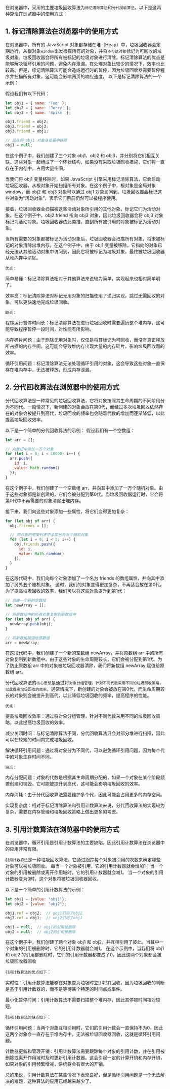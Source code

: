 在浏览器中，采用的主要垃圾回收算法为`标记清除算法`和`分代回收算法`。以下是这两种算法在浏览器中的使用方式：

## 1. 标记清除算法在浏览器中的使用方式
在浏览器中，所有的 JavaScript 对象都存储在堆（Heap）中，垃圾回收器会定期运行，从根对象`window`出发检查所有的对象，并将`不可达对象`标记为可回收的垃圾对象。垃圾回收器会将所有被标记的垃圾对象进行清除。标记清除算法的优点是能够解决循环引用的问题，避免内存泄漏。在处理对象比较少的情况下，效率也比较高。但是，标记清除算法可能会造成运行时的暂停，因为垃圾回收器需要暂停程序并扫描所有对象，这可能会影响网页的响应速度。
以下是标记清除算法的一个示例：

假设我们有以下代码：
```js
let obj1 = { name: 'Tom' };
let obj2 = { name: 'Jerry' };
let obj3 = { name: 'Spike' };

obj1.friend = obj2;
obj2.friend = obj3;
obj3.friend = obj1;

// 现在将 obj1 对象从变量中移除
obj1 = null;
```
在这个例子中，我们创建了三个对象 obj1、obj2 和 obj3，并分别将它们相互关联。这些对象一起组成了一个环状结构，如果没有采取垃圾回收措施，它们将一直存在于内存中，占用大量空间。

当我们将 obj1 变量移除时，如果 JavaScript 引擎采用标记清除算法，它会启动垃圾回收器，从根对象开始扫描所有对象。在这个例子中，根对象是全局对象 window，而 obj2 和 obj3 对象可以通过 obj1 对象访问到。垃圾回收器会标记这些对象为“活动对象”，表示它们目前仍然可以被程序使用。

接着，垃圾回收器会扫描被这些活动对象所引用的其他对象，标记它们为活动对象。在这个例子中，obj2.friend 指向 obj3 对象，因此垃圾回收器会将 obj3 对象标记为活动对象。垃圾回收器依此类推，直到所有被引用的对象被标记为活动对象。

当所有需要的对象都被标记为活动对象后，垃圾回收器会扫描所有对象，将未被标记的对象清除出堆内存。在这个例子中，由于 obj1 变量被移除，它指向的对象已经无法从其他活动对象中访问到，因此它将被标记为垃圾对象，最终被垃圾回收器从堆内存中清除。

`优点：`

简单易懂：标记清除算法相对于其他算法来说较为简单，实现起来也相对简单明了。

效率高：标记清除算法对标记无用对象的扫描使用了递归实现，跳过无需回收的对象，可以更快速地完成垃圾回收。

`缺点：`

程序运行暂停时间长：标记清除算法在进行垃圾回收时需要遍历整个堆内存，这可能导致程序暂停一段时间，对性能有所影响。

内存碎片问题：由于删除无用对象时，仅仅是将其标记为可回收，而没有真正释放所占据的内存空间，这可能会导致堆内存出现大量的内存碎片，影响垃圾回收器的效率。

循环引用问题：标记清除算法无法处理循环引用的对象，这会导致这些对象一直保存在堆内存中，无法被释放，形成内存泄漏。

## 2. 分代回收算法在浏览器中的使用方式
分代回收算法是一种常见的垃圾回收算法，它将对象按照其生命周期的不同阶段分为不同代。一般情况下，新创建的对象会放在第0代，而经过多次垃圾回收依然存在的对象会被提升到高代，垃圾回收的频率也会随着代数的增加而逐渐降低，以此提高垃圾回收效率。

以下是一个简单的分代回收算法的示例：
假设我们有一个空数组：
```js
let arr = [];

// 向数组中添加一万个对象
for (let i = 0; i < 10000; i++) {
  arr.push({
    id: i,
    value: Math.random()
  });
}
```
在这个例子中，我们创建了一个空数组 arr，并向其中添加了一万个随机对象。由于这些对象都是新创建的，它们会被分配到第0代。当垃圾回收器运行时，它会将第0代中不再需要的对象清除出堆内存。

接下来，我们向这些对象添加一些属性，将它们变得更加复杂：
```js
for (let obj of arr) {
  obj.friends = [];

  // 向对象的朋友列表中添加另外五个随机对象
  for (let i = 0; i < 5; i++) {
    obj.friends.push({
      id: i,
      value: Math.random()
    });
  }
}
```
在这段代码中，我们向每个对象添加了一个名为 friends 的数组属性，并向其中添加了另外五个随机对象。
这时，我们的对象变得更加复杂，不再适合放在第0代。为了提高垃圾回收的效率，我们可以将这些对象提升到第1代：

```js
// 创建一个新的空数组
let newArray = [];

// 将原数组中的所有对象复制到新数组中
for (let obj of arr) {
  newArray.push(obj);
}

// 将新数组赋值给原数组
arr = newArray;
```
在这段代码中，我们创建了一个新的空数组 newArray，并将原数组 arr 中的所有对象复制到新数组中。由于这些对象的生命周期较长，它们会被分配到第1代。为了防止原数组 arr 中的对象被垃圾回收器清除，我们将新数组 newArray 赋值给原数组 arr。

分代回收算法的`核心思想`是通过将`对象分组管理，针对不同代数采用不同的垃圾回收策略，以此提高垃圾回收的效率`。通常情况下，新创建的对象会被放在第0代，而生命周期较长的对象则会被提升到高代，以此降低垃圾回收的频率，提高程序的性能。

`优点：`

提高垃圾回收效率：通过将对象分组管理，针对不同代数采用不同的垃圾回收策略，以此提高垃圾回收的效率。

减少关闭时间：与标记清除算法不同，分代回收算法只会对部分堆进行扫描，因此可以在较短的时间内完成垃圾回收。

解决循环引用问题：通过将对象分为不同代，可以避免循环引用问题，因为每个代中的对象生存时间不同。

`缺点：`

内存分配问题：对象的代数是根据其生命周期分配的，如果一个对象在某个阶段频繁创建和销毁，它可能被提升到高代，这可能会影响垃圾回收的效率。

内存消耗：由于分代回收算法需要维护多个代，因此可能会占用更多的内存空间。

实现复杂度：相对于标记清除算法和引用计数算法来说，分代回收算法的实现较为复杂，需要在内存管理和垃圾回收策略上做出更多的考虑。

## 3. 引用计数算法在浏览器中的使用方式
在浏览器中，循环引用是引用计数算法的主要缺陷，因此引用计数算法在浏览器中的应用非常有限。

`引用计数算法`是一种垃圾回收算法，它通过跟踪每个对象被引用的次数来确定哪些对象可以被垃圾回收。
每当一个对象被引用，它的引用计数器就会增加1；当一个对象的引用被删除或离开作用域时，它的引用计数器就会减1。
当一个对象的引用计数器变为0时，这个对象将被垃圾回收器回收。

以下是一个简单的引用计数算法的示例：
```js
let obj1 = {value: "obj1"};
let obj2 = {value: "obj2"};

obj1.ref = obj2;  // obj1引用了obj2
obj2.ref = obj1;  // obj2引用了obj1

obj1 = null;  // obj1的引用被删除
obj2 = null;  // obj2的引用被删除
```
在这个例子中，我们创建了两个对象 obj1 和 obj2，并互相引用了彼此。当其中一个对象的引用被删除时，它的引用计数器就会减1。
在这个示例中，当我们将 obj1 和 obj2 的引用都删除时，它们的引用计数器都变成了0，因此这两个对象都会被垃圾回收器回收

`引用计数算法的优点如下`：

实时性：引用计数算法能够在对象变为垃圾时立即将其回收，因为垃圾回收的判断是基于引用计数器的，而不是等待某个特定的时间点或事件。

最小化暂停时间：引用计数算法不需要扫描整个堆内存，因此其停顿时间相对较短。

`引用计数算法的缺点如下`：

循环引用问题：当两个对象互相引用时，它们的引用计数会一直保持不为0，因此这两个对象会一直存在于堆内存中，无法被垃圾回收器回收，这就是循环引用问题。

计数器更新和管理开销：引用计数算法需要跟踪每个对象的引用计数，并在引用被删除或离开作用域时及时更新引用计数器。这会引起一定的计算开销和内存开销，如果对象的引用频繁增减，系统将会有很大的开销。

总的来说，引用计数算法在某些情况下表现良好，但是循环引用问题是一个无法解决的难题，这种算法的应用已经越来越少了。